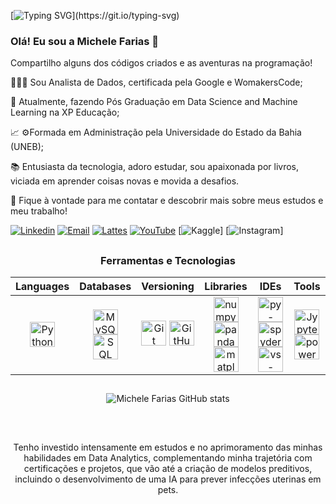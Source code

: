 
[![Typing SVG](https://readme-typing-svg.herokuapp.com?font=Fira+Code&weight=100&size=30&pause=1000&color=AE82CF&center=true&vCenter=true&random=false&width=1000&lines=Hello%2C+world!)](https://git.io/typing-svg)

### Olá! Eu sou a Michele Farias 👋

 Compartilho alguns dos códigos criados e as aventuras na programação!

👩🏻‍💻 Sou Analista de Dados, certificada pela Google e WomakersCode;

🌱 Atualmente, fazendo Pós Graduação em Data Science and Machine Learning na XP Educação;

📈 ⚙️Formada em Administração pela Universidade do Estado da Bahia (UNEB);

📚 Entusiasta da tecnologia, adoro estudar, sou apaixonada por livros, viciada em aprender coisas novas e movida a desafios.

💬 Fique à vontade para me contatar e descobrir mais sobre meus estudos e meu trabalho!




[![Linkedin](https://img.shields.io/badge/LinkedIn-0077B5?style=for-the-badge&logo=linkedin&logoColor=white)](https://www.linkedin.com/in/fariasmichele)
[![Email](https://img.shields.io/badge/Gmail-D14836?style=for-the-badge&logo=gmail&logoColor=white)](chellfarias27@gmail.com)
[![Lattes](https://img.shields.io/badge/Lattes-20BEFF?style=for-the-badge&logo=lattes&logoColor=black)]( https://lattes.cnpq.br/1898584001912141)
[![YouTube](https://img.shields.io/badge/YouTube-FF0000?style=for-the-badge&logo=youtube&logoColor=white)](https://www.youtube.com/@MicheleFarias15)
[![Kaggle](https://img.shields.io/badge/Kaggle-20BEFF?style=for-the-badge&logo=Kaggle&logoColor=white)]
[![Instagram](https://img.shields.io/badge/Instagram-E4405F?style=for-the-badge&logo=instagram&logoColor=white)]

##

<div align = "center">
   <h3>Ferramentas e Tecnologias</h3>

  | **Languages**                                                                                                       | **Databases**                                                                                                                      | **Versioning**                                                                                                               | **Libraries**                                                                                                                                                         | **IDEs**                                                                                                                                                             | **Tools**                                                                                             |
|:-------------------------------------------------------------------------------------------------------------------:|:----------------------------------------------------------------------------------------------------------------------------------:|:----------------------------------------------------------------------------------------------------------------------------:|:-------------------------------------------------------------------------------------------------------------------------------------------------------------------:|:-------------------------------------------------------------------------------------------------------------------------------------------------------------------:|:----------------------------------------------------------------------------------------------------:|
| <img alt="Python" width="40" height="40" src="https://cdn.jsdelivr.net/gh/devicons/devicon/icons/python/python-original.svg" /> | <img alt="MySQL" width="40" height="40" src="https://cdn.jsdelivr.net/gh/devicons/devicon/icons/mysql/mysql-original.svg" /> <img alt="SQL Server" width="40" height="40" src="https://cdn.jsdelivr.net/gh/devicons/devicon/icons/microsoftsqlserver/microsoftsqlserver-plain.svg" />| <img alt="Git" width="40" src="https://cdn.jsdelivr.net/gh/devicons/devicon@latest/icons/git/git-original.svg" /> <img alt="GitHub" width="40" src="https://cdn.jsdelivr.net/gh/devicons/devicon@latest/icons/github/github-original.svg" /> | <img alt="numpy" width="40" height="40" src="https://cdn.jsdelivr.net/gh/devicons/devicon@latest/icons/numpy/numpy-original.svg" /> <img alt="pandas" width="40" height="40" src="https://cdn.jsdelivr.net/gh/devicons/devicon@latest/icons/pandas/pandas-original.svg" /> <img alt="matplotlib" width="40" height="40" src="https://cdn.jsdelivr.net/gh/devicons/devicon@latest/icons/matplotlib/matplotlib-original.svg" />  | <img alt="py-charm" width="40" height="40" src="https://cdn.jsdelivr.net/gh/devicons/devicon@latest/icons/pycharm/pycharm-original.svg" /> <img alt="spyder" width="40" height="40" src="https://cdn.jsdelivr.net/gh/devicons/devicon@latest/icons/spyder/spyder-original.svg" /> <img alt="vs-code" width="40" height="40" src="https://cdn.jsdelivr.net/gh/devicons/devicon@latest/icons/vscode/vscode-original.svg" /> | <img alt="Jypyter" width="40" height="40" src="https://cdn.jsdelivr.net/gh/devicons/devicon@latest/icons/jupyter/jupyter-original.svg" /> <img alt="power-bi" width="40" height="40" src="https://github.com/microsoft/PowerBI-Icons/blob/main/SVG/Power-BI.svg" /> |


##
<div align = "center">

   ![Michele Farias GitHub stats](https://github-readme-stats.vercel.app/api?username=MicheleFarias&show_icons=true&theme=radical)
</div><br/>

##
Tenho investido intensamente em estudos e no aprimoramento das minhas habilidades em Data Analytics, complementando minha trajetória com certificações e projetos, que vão até a criação de modelos preditivos, incluindo o desenvolvimento de uma IA para prever infecções uterinas em pets.

	
